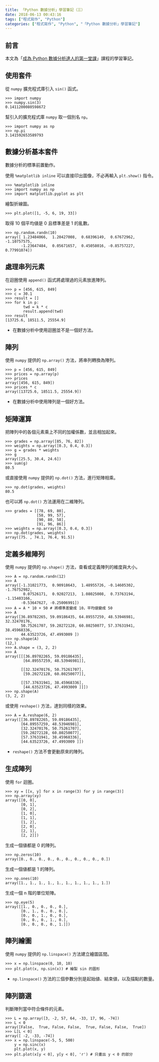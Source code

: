 ```yaml
---
title: 「Python 數據分析」學習筆記（三）
date: 2018-06-13 00:43:16
tags: ["程式寫作", "Python"]
categories: ["程式寫作", "Python", "「Python 數據分析」學習筆記"]
---
```


## 前言
本文為「[成為 Python 數據分析達人的第一堂課](http://moocs.nccu.edu.tw/)」課程的學習筆記。

## 使用套件
從 `numpy` 擴充程式庫引入 `sin()` 函式。
```Py
>>> import numpy
>>> numpy.sin(3)
0.1411200080598672
```
幫引入的擴充程式庫 `numpy` 取一個別名 `np`。
```Py
>>> import numpy as np
>>> np.pi
3.141592653589793
```

## 數據分析基本套件
數據分析的標準前置動作。

使用 `%matplotlib inline` 可以直接印出圖像，不必再輸入 `plt.show()` 指令。
```Py
>>> %matplotlib inline 
>>> import numpy as np 
>>> import matplotlib.pyplot as plt
```
繪製折線圖。
```Py
>>> plt.plot([1, -5, 6, 19, 33])
```
取得 10 個平均値是 0 且標準差是 1 的亂數。
```Py
>>> np.random.randn(10)
array([ 1.23484066,  1.20427008,  0.68396149,  0.67672962, -1.10757575,
       -1.23647484,  0.05671657,  0.45058016, -0.85757227,  0.77991074])
```

## 處理串列元素
在迴圈使用 `append()` 函式將處理過的元素放進陣列。
```Py
>>> p = [456, 615, 849]
>>> c = 30.1
>>> result = []
>>> for k in p:
        twd = k * c
        result.append(twd)
>>> result
[13725.6, 18511.5, 25554.9]
```
- 在數據分析中使用迴圈並不是一個好方法。

## 陣列
使用 `numpy` 提供的 `np.array()` 方法，將串列轉換為陣列。
```Py
>>> p = [456, 615, 849]
>>> prices = np.array(p)
>>> prices
array([456, 615, 849])
>>> prices * c
array([13725.6, 18511.5, 25554.9])
```
- 在數據分析中使用陣列是一個好方法。

## 矩陣運算
把陣列中的各個元素乘上不同的加權係數，並且相加起來。
```Py
>>> grades = np.array([85, 76, 82])
>>> weights = np.array([0.3, 0.4, 0.3])
>>> g = grades * weights
>>> g
array([25.5, 30.4, 24.6])
>>> sum(g)
80.5
```
或直接使用 `numpy` 提供的 `np.dot()` 方法，進行矩陣相乘。
```Py
>>> np.dot(grades, weights)
80.5
```
也可以將 `np.dot()` 方法運用在二維陣列。
```Py
>>> grades = [[78, 69, 80],
              [58, 99, 57],
              [90, 80, 58],
              [91, 96, 86]]
>>> weights = np.array([0.3, 0.4, 0.3])
>>> np.dot(grades, weights)
array([75. , 74.1, 76.4, 91.5])
```

## 定義多維陣列
使用 `numpy` 提供的 `np.shape()` 方法，查看或定義陣列的維度與大小。
```Py
>>> A = np.random.randn(12)
>>> A
array([-1.31021773,  0.90918643,  1.48955726, -0.14605302, -1.76752982,
        0.07526171,  0.92027213,  1.08025008,  0.73763194, -1.15403166,
       -0.53647627, -0.25006991])
>>> A = A * 10 + 50 # 將標準差變成 10，平均値變成 50
>>> A
array([36.89782265, 59.09186435, 64.89557259, 48.53946981, 32.32470176,
       50.75261707, 59.20272128, 60.80250077, 57.37631941, 38.45968336,
       44.63523726, 47.4993009 ])
>>> np.shape(A)
(12,)
>>> A.shape = (3, 2, 2)
>>> A
array([[[36.89782265, 59.09186435],
        [64.89557259, 48.53946981]],

       [[32.32470176, 50.75261707],
        [59.20272128, 60.80250077]],

       [[57.37631941, 38.45968336],
        [44.63523726, 47.4993009 ]]])
>>> np.shape(A)
(3, 2, 2)
```
或使用 `reshape()` 方法，達到同樣的效果。
```Py
>>> A = A.reshape(6, 2)
array([[36.89782265, 59.09186435],
       [64.89557259, 48.53946981],
       [32.32470176, 50.75261707],
       [59.20272128, 60.80250077],
       [57.37631941, 38.45968336],
       [44.63523726, 47.4993009 ]])
```
- `reshape()` 方法不會更動原來的陣列。

## 生成陣列
使用 `for` 迴圈。
```Py
>>> xy = [[x, y] for x in range(3) for y in range(3)]
>>> np.array(xy)
array([[0, 0],
       [0, 1],
       [0, 2],
       [1, 0],
       [1, 1],
       [1, 2],
       [2, 0],
       [2, 1],
       [2, 2]])
```
生成一個値都是 0 的陣列。
```Py
>>> np.zeros(10)
array([0., 0., 0., 0., 0., 0., 0., 0., 0., 0.])
```
生成一個値都是 1 的陣列。
```Py
>>> np.ones(10)
array([1., 1., 1., 1., 1., 1., 1., 1., 1., 1.])
```
生成一個 n 階的單位矩陣。
```Py
>>> np.eye(5)
array([[1., 0., 0., 0., 0.],
       [0., 1., 0., 0., 0.],
       [0., 0., 1., 0., 0.],
       [0., 0., 0., 1., 0.],
       [0., 0., 0., 0., 1.]])
```

## 陣列繪圖
使用 `numpy` 提供的 `np.linspace()` 方法建立繪圖區間。
```Py
>>> x = np.linspace(0, 10, 10)
>>> plt.plot(x, np.sin(x)) # 繪製 sin 的圖形
```
- `np.linspace()` 方法的三個參數分別是起始値、結束値，以及描點的數量。

## 陣列篩選
判斷陣列當中符合條件的元素。
```Py
>>> L = np.array([3, -2, 57, 64, -33, 17, 96, -74])
>>> L < 0
array([False,  True, False, False,  True, False, False,  True])
>>> L[L < 0]
array([ -2, -33, -74])
>>> x = np.linspace(-5, 5, 500)
    y = np.sinc(x)
    plt.plot(x, y)
>>> plt.plot(x[y < 0], y[y < 0], 'r') # 只畫出 y < 0 的部分
```